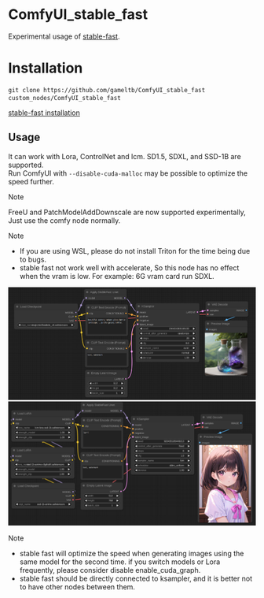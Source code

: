 # ComfyUI_stable_fast

Experimental usage of [stable-fast](https://github.com/chengzeyi/stable-fast).

# Installation

```
git clone https://github.com/gameltb/ComfyUI_stable_fast custom_nodes/ComfyUI_stable_fast
```

[stable-fast installation](https://github.com/chengzeyi/stable-fast?tab=readme-ov-file#installation)

## Usage

It can work with Lora, ControlNet and lcm. SD1.5, SDXL, and SSD-1B are supported.  
Run ComfyUI with `--disable-cuda-malloc` may be possible to optimize the speed further.

> [!NOTE]
> FreeU and PatchModelAddDownscale are now supported experimentally, Just use the comfy node normally.

> [!NOTE]
> 
> - If you are using WSL, please do not install Triton for the time being due to bugs. 
> - stable fast not work well with accelerate, So this node has no effect when the vram is low. For example: 6G vram card run SDXL.  

![sd1.5](asset/scr.png)
![ssd-1b](asset/scr1.png)

> [!NOTE]
>
> - stable fast will optimize the speed when generating images using the same model for the second time. if you switch models or Lora frequently, please consider disable enable_cuda_graph.
> - stable fast should be directly connected to ksampler, and it is better not to have other nodes between them.
